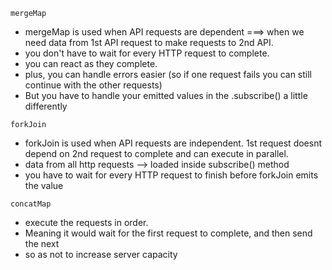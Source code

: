 `mergeMap`
- mergeMap is used when API requests are dependent ===> 
    when we need data from 1st API request to make requests to 2nd API.
- you don't have to wait for every HTTP request to complete. 
- you can react as they complete. 
- plus, you can handle errors easier (so if one request fails you can still continue with the other requests)
- But you have to handle your emitted values in the .subscribe() a little differently


`forkJoin`
- forkJoin is used when API requests are independent. 
    1st request doesnt depend on 2nd request to complete and can execute in parallel.
- data from all http requests --> loaded inside subscribe() method
- you have to wait for every HTTP request to finish before forkJoin emits the value


`concatMap`
- execute the requests in order. 
- Meaning it would wait for the first request to complete, and then send the next
- so as not to increase server capacity